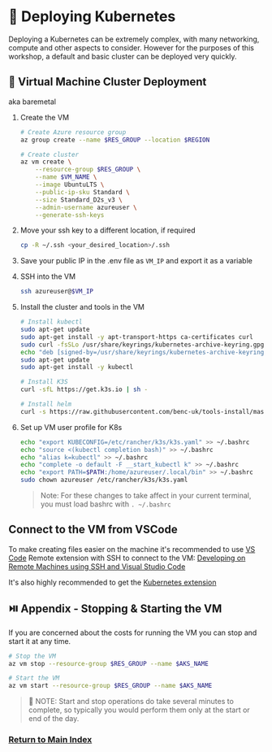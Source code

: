 # 🚦 Deploying Kubernetes

Deploying a Kubernetes can be extremely complex, with many networking, compute and other aspects to consider. However for the purposes of this workshop, a default and basic cluster can be deployed very quickly.

## 🚀 Virtual Machine Cluster Deployment

aka baremetal

1. Create the VM

    ```bash
    # Create Azure resource group
    az group create --name $RES_GROUP --location $REGION

    # Create cluster
    az vm create \
        --resource-group $RES_GROUP \
        --name $VM_NAME \
        --image UbuntuLTS \
        --public-ip-sku Standard \
        --size Standard_D2s_v3 \
        --admin-username azureuser \
        --generate-ssh-keys
    ```

2. Move your ssh key to a different location, if required

    ```sh
    cp -R ~/.ssh <your_desired_location>/.ssh
    ```

3. Save your public IP in the .env file as `VM_IP` and export it as a variable
4. SSH into the VM

    ```sh
    ssh azureuser@$VM_IP
    ```

5. Install the cluster and tools in the VM

    ```sh
    # Install kubectl
    sudo apt-get update
    sudo apt-get install -y apt-transport-https ca-certificates curl
    sudo curl -fsSLo /usr/share/keyrings/kubernetes-archive-keyring.gpg https://packages.cloud.google.com/apt/doc/apt-key.gpg
    echo "deb [signed-by=/usr/share/keyrings/kubernetes-archive-keyring.gpg] https://apt.kubernetes.io/ kubernetes-xenial main" | sudo tee /etc/apt/sources.list.d/kubernetes.list
    sudo apt-get update
    sudo apt-get install -y kubectl

    # Install K3S
    curl -sfL https://get.k3s.io | sh -

    # Install helm
    curl -s https://raw.githubusercontent.com/benc-uk/tools-install/master/helm.sh | bash
    ```

6. Set up VM user profile for K8s

    ```sh
    echo "export KUBECONFIG=/etc/rancher/k3s/k3s.yaml" >> ~/.bashrc 
    echo "source <(kubectl completion bash)" >> ~/.bashrc 
    echo "alias k=kubectl" >> ~/.bashrc 
    echo "complete -o default -F __start_kubectl k" >> ~/.bashrc 
    echo "export PATH=$PATH:/home/azureuser/.local/bin" >> ~/.bashrc 
    sudo chown azureuser /etc/rancher/k3s/k3s.yaml
    ```

    > Note: For these changes to take affect in your current terminal, you must load bashrc with `. ~/.bashrc`

## Connect to the VM from VSCode

To make creating files easier on the machine it's recommended to use [VS Code](https://code.visualstudio.com/) Remote extension with SSH to connect to the VM: [Developing on Remote Machines using SSH and Visual Studio Code](https://code.visualstudio.com/docs/remote/ssh)

It's also highly recommended to get the [Kubernetes extension](https://marketplace.visualstudio.com/items?itemName=ms-kubernetes-tools.vscode-kubernetes-tools)

## ⏯️ Appendix - Stopping & Starting the VM

If you are concerned about the costs for running the VM you can stop and start it at any time.

```bash
# Stop the VM
az vm stop --resource-group $RES_GROUP --name $AKS_NAME

# Start the VM
az vm start --resource-group $RES_GROUP --name $AKS_NAME
```

> 📝 NOTE: Start and stop operations do take several minutes to complete, so typically you would perform them only at the start or end of the day.

### [Return to Main Index](../../readme.md)
